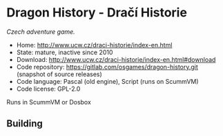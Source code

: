 # Dragon History - Dračí Historie

_Czech adventure game._

- Home: http://www.ucw.cz/draci-historie/index-en.html
- State: mature, inactive since 2010
- Download: http://www.ucw.cz/draci-historie/index-en.html#download
- Code repository: https://gitlab.com/osgames/dragon-history.git (snapshot of source releases)
- Code language: Pascal (old engine), Script (runs on ScummVM)
- Code license: GPL-2.0

Runs in ScummVM or Dosbox

## Building



